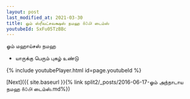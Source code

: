 ```yaml
---
layout: post
last_modified_at: 2021-03-30
title: ஓம் ஸ்ரீவட்சவக்ஷஸ் நமஹ ௧௦௮ டைம்ஸ்
youtubeId: SxFu05TzBBc
---
```

 
 
 ஓம் மஹாய்சஸ் நமஹ  
 
 -  யாருக்கு பெரும் புகழ் உண்டு 
 
  
 
  
 
 
 
 
 
 


{% include youtubePlayer.html id=page.youtubeId %}
 
[Next]({{ site.baseurl }}{% link  split2/_posts/2016-06-17-ஓம் அந்நாடாய நமஹ ௧௦௮ டைம்ஸ்.md%})
 
